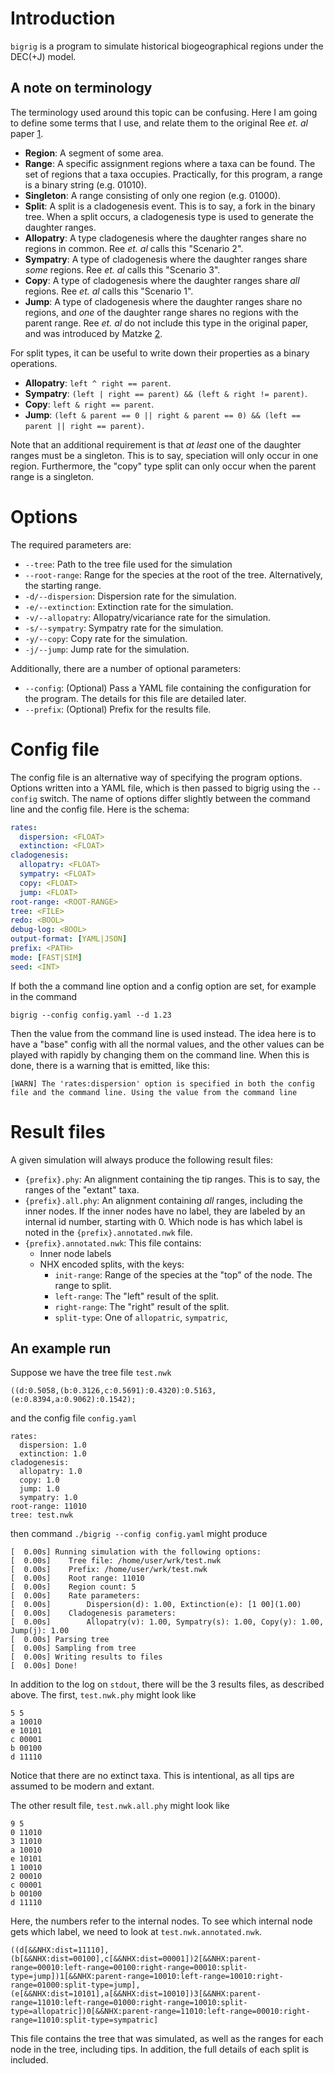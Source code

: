 # Introduction

`bigrig` is a program to simulate historical biogeographical regions under the
DEC(+J) model. 

## A note on terminology

The terminology used around this topic can be confusing. Here I am going to
define some terms that I use, and relate them to the original Ree _et. al_
paper [1].


- **Region**: A segment of some area.
- **Range**: A specific assignment regions where a taxa can be found. The set of
  regions that a taxa occupies. Practically, for this program, a range is a
  binary string (e.g. 01010).
- **Singleton**: A range consisting of only one region (e.g. 01000).
- **Split**: A split is a cladogenesis event. This is to say, a fork in the
  binary tree. When a split occurs, a cladogenesis type is used to generate the
  daughter ranges.
- **Allopatry**: A type cladogenesis where the daughter ranges share no regions
  in common. Ree _et. al_ calls this "Scenario 2".
- **Sympatry**: A type of cladogenesis where the daughter ranges share _some_
  regions. Ree _et. al_ calls this "Scenario 3".
- **Copy**: A type of cladogenesis where the daughter ranges share _all_
  regions. Ree _et. al_ calls this "Scenario 1".
- **Jump**: A type of cladogenesis where the daughter ranges share no regions,
  and _one_ of the daughter range shares no regions with the parent range. Ree
  _et. al_ do not include this type in the original paper, and was introduced by
  Matzke [2].

For split types, it can be useful to write down their properties as a binary
operations. 

- **Allopatry**: `left ^ right == parent`.
- **Sympatry**: `(left | right == parent) && (left & right != parent)`.
- **Copy**: `left & right == parent`.
- **Jump**: `(left & parent == 0 || right & parent == 0) && (left == parent || right == parent)`.

Note that an additional requirement is that _at least_ one of the daughter
ranges must be a singleton. This is to say, speciation will only occur in one
region. Furthermore, the "copy" type split can only occur when the parent range
is a singleton.
 
[1]: https://doi.org/10.1111/j.0014-3820.2005.tb00940.x
[2]: https://doi.org/10.1093/sysbio/syu056

# Options

The required parameters are: 

- `--tree`: Path to the tree file used for the simulation
- `--root-range`: Range for the species at the root of the tree. Alternatively,
  the starting range.
- `-d/--dispersion`: Dispersion rate for the simulation.
- `-e/--extinction`: Extinction rate for the simulation.
- `-v/--allopatry`: Allopatry/vicariance rate for the simulation.
- `-s/--sympatry`:  Sympatry rate for the simulation.
- `-y/--copy`: Copy rate for the simulation.
- `-j/--jump`: Jump rate for the simulation.

Additionally, there are a number of optional parameters:

- `--config`: (Optional) Pass a YAML file containing the configuration for the
  program. The details for this file are detailed later.
- `--prefix`: (Optional) Prefix for the results file.

# Config file

The config file is an alternative way of specifying the program options. Options written into a YAML file, which is then
passed to bigrig using the `--config` switch. The name of options differ slightly between the command line and the
config file. Here is the schema:

```.yaml
rates:
  dispersion: <FLOAT>
  extinction: <FLOAT>
cladogenesis:
  allopatry: <FLOAT>
  sympatry: <FLOAT>
  copy: <FLOAT>
  jump: <FLOAT>
root-range: <ROOT-RANGE>
tree: <FILE>
redo: <BOOL>
debug-log: <BOOL>
output-format: [YAML|JSON]
prefix: <PATH>
mode: [FAST|SIM]
seed: <INT>
```

If both the a command line option and a config option are set, for example in the command

```
bigrig --config config.yaml --d 1.23
```

Then the value from the command line is used instead. The idea here is to have a "base" config with all the normal
values, and the other values can be played with rapidly by changing them on the command line. When this is done, there
is a warning that is emitted, like this:

```
[WARN] The 'rates:dispersion' option is specified in both the config file and the command line. Using the value from the command line
```

# Result files

A given simulation will always produce the following result files:

- `{prefix}.phy`: An alignment containing the tip ranges. This is to say, the
  ranges of the "extant" taxa.
- `{prefix}.all.phy`: An alignment containing _all_ ranges, including the inner
  nodes. If the inner nodes have no label, they are labeled by an internal id
  number, starting with 0. Which node is has which label is noted in the
  `{prefix}.annotated.nwk` file.
- `{prefix}.annotated.nwk`: This file contains:
  - Inner node labels
  - NHX encoded splits, with the keys:
    - `init-range`: Range of the species at the "top" of the node. The range to
      split.
    - `left-range`: The "left" result of the split. 
    - `right-range`: The "right" result of the split.
    - `split-type`: One of `allopatric`, `sympatric`, 

## An example run

Suppose we have the tree file `test.nwk`

```
((d:0.5058,(b:0.3126,c:0.5691):0.4320):0.5163,(e:0.8394,a:0.9062):0.1542);
```

and the config file `config.yaml`

```
rates:
  dispersion: 1.0
  extinction: 1.0
cladogenesis:
  allopatry: 1.0
  copy: 1.0
  jump: 1.0
  sympatry: 1.0
root-range: 11010
tree: test.nwk
```

then command `./bigrig --config config.yaml` might produce


```
[  0.00s] Running simulation with the following options:
[  0.00s]    Tree file: /home/user/wrk/test.nwk
[  0.00s]    Prefix: /home/user/wrk/test.nwk
[  0.00s]    Root range: 11010
[  0.00s]    Region count: 5
[  0.00s]    Rate parameters:
[  0.00s]        Dispersion(d): 1.00, Extinction(e): [1 00](1.00)
[  0.00s]    Cladogenesis parameters:
[  0.00s]        Allopatry(v): 1.00, Sympatry(s): 1.00, Copy(y): 1.00, Jump(j): 1.00
[  0.00s] Parsing tree
[  0.00s] Sampling from tree
[  0.00s] Writing results to files
[  0.00s] Done!
```

In addition to the log on `stdout`, there will be the 3 results files, as
described above. The first, `test.nwk.phy` might look like

```
5 5
a 10010
e 10101
c 00001
b 00100
d 11110
```

Notice that there are no extinct taxa. This is intentional, as all tips are
assumed to be modern and extant.

The other result file, `test.nwk.all.phy` might look like

```
9 5
0 11010
3 11010
a 10010
e 10101
1 10010
2 00010
c 00001
b 00100
d 11110
```

Here, the numbers refer to the internal nodes. To see which internal node gets
which label, we need to look at `test.nwk.annotated.nwk`.

```
((d[&&NHX:dist=11110],(b[&&NHX:dist=00100],c[&&NHX:dist=00001])2[&&NHX:parent-range=00010:left-range=00100:right-range=00010:split-type=jump])1[&&NHX:parent-range=10010:left-range=10010:right-range=01000:split-type=jump],(e[&&NHX:dist=10101],a[&&NHX:dist=10010])3[&&NHX:parent-range=11010:left-range=01000:right-range=10010:split-type=allopatric])0[&&NHX:parent-range=11010:left-range=00010:right-range=11010:split-type=sympatric]
```

This file contains the tree that was simulated, as well as the ranges for each
node in the tree, including tips. In addition, the full details of each split is
included.
